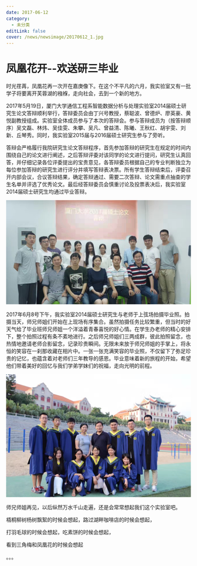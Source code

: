 ```yaml
---
date: 2017-06-12
category:
  - 未分类
editLink: false
cover: /news/newsimage/20170612_1.jpg
---
```



# 凤凰花开--欢送研三毕业

时光荏苒，凤凰花再一次开在嘉庚像下。在这个不平凡的六月，我实验室又有一批学子将要离开芙蓉湖的襁褓，走向社会，去到一个新的地方。


<!-- more -->


2017年5月19日，厦门大学通信工程系智能数据分析与处理实验室2014届硕士研究生论文答辩顺利举行，答辩委员会由丁兴号教授，蔡聪波、曾德炉、廖英豪、黄悦副教授组成。实验室全体成员参与了本次的答辩会。参与答辩成员为（按答辩顺序）吴文磊、林炜、吴佳雯、朱攀、吴凡、曾益清、陈曦、王秋红、胡宇雯、刘新、丘琴秀。同时，我实验室2015届与2016届硕士研究生参与了旁听。



答辩会严格履行我院研究生论文答辩程序，首先参加答辩的研究生在规定的时间内围绕自己的论文进行阐述，之后答辩评委对该同学的论文进行提问，研究生认真回答，并仔细记录各位评委提出的宝贵意见，各答辩委员根据自己的专业判断独立为每位参加答辩的研究生进行评分并填写答辩表决票。所有学生答辩结束后，评委召开内部会议，合议答辩结果，确定答辩通过、需要二次答辩、论文需重点抽查的学生名单并评选了优秀论文。最后经答辩委员会慎重讨论及投票表决后，我实验室2014届硕士研究生均通过毕业答辩。



![](/news/newsimage/20170612_1.jpg)



2017年6月8号下午，我实验室2014届硕士研究生与老师于上弦场拍摄毕业照。拍摄当天，师兄师姐们开始在上现场有序集合。虽然拍摄任务比较繁重，但当时的好天气给了毕业班师兄师姐一个洋溢着青春喜悦的好心情。在学生办老师的精心安排下，整个拍照过程有条不紊地进行。之后师兄师姐们三两成群，彼此拍照留念，也热情地邀请老师合影留念，记录珍贵瞬间。无限未来放于师兄师姐的手掌上，将永恒的笑容在一刹那收藏在相片中。一张一张充满笑容的毕业照，不仅留下了弥足珍贵的记忆，也蕴含着对老师们三年教导的感恩。毕业意味着新的旅程的开始，希望他们带着美好的回忆与我们学弟学妹们的祝福，走向光明的前程。



![](/news/newsimage/20170612_2.jpg)



师兄师姐再见，以后纵然万水千山走遍，还是会常常想起我们这个实验室吧。



梧桐柳树杨树飘絮的时候会想起，路过湖畔咖啡店的时候会想起，



打羽毛球的时候会想起，吃素饼的时候会想起，



看到三角梅和凤凰花的时候会想起



。。。

